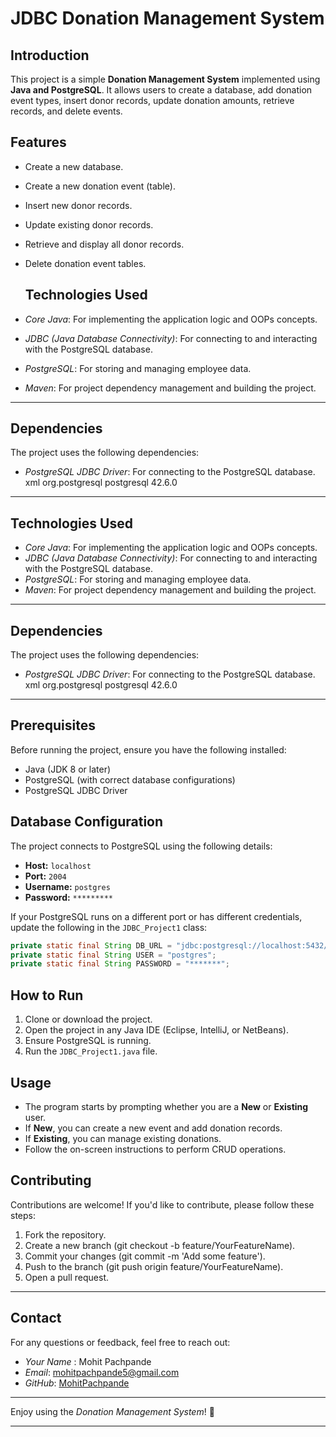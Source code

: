 # JDBC Donation Management System

## Introduction
This project is a simple **Donation Management System** implemented using **Java and PostgreSQL**. It allows users to create a database, add donation event types, insert donor records, update donation amounts, retrieve records, and delete events.

## Features
- Create a new database.
- Create a new donation event (table).
- Insert new donor records.
- Update existing donor records.
- Retrieve and display all donor records.
- Delete donation event tables.

  ## Technologies Used

- *Core Java*: For implementing the application logic and OOPs concepts.
- *JDBC (Java Database Connectivity)*: For connecting to and interacting with the PostgreSQL database.
- *PostgreSQL*: For storing and managing employee data.
- *Maven*: For project dependency management and building the project.

---

## Dependencies

The project uses the following dependencies:

- *PostgreSQL JDBC Driver*: For connecting to the PostgreSQL database.
  xml
  <dependency>
      <groupId>org.postgresql</groupId>
      <artifactId>postgresql</artifactId>
      <version>42.6.0</version>
  </dependency>
  

---
## Technologies Used

- *Core Java*: For implementing the application logic and OOPs concepts.
- *JDBC (Java Database Connectivity)*: For connecting to and interacting with the PostgreSQL database.
- *PostgreSQL*: For storing and managing employee data.
- *Maven*: For project dependency management and building the project.

---

## Dependencies

The project uses the following dependencies:

- *PostgreSQL JDBC Driver*: For connecting to the PostgreSQL database.
  xml
  <dependency>
      <groupId>org.postgresql</groupId>
      <artifactId>postgresql</artifactId>
      <version>42.6.0</version>
  </dependency>
  

---

## Prerequisites
Before running the project, ensure you have the following installed:
- Java (JDK 8 or later)
- PostgreSQL (with correct database configurations)
- PostgreSQL JDBC Driver

## Database Configuration
The project connects to PostgreSQL using the following details:
- **Host:** `localhost`
- **Port:** `2004`
- **Username:** `postgres`
- **Password:** `*********`

If your PostgreSQL runs on a different port or has different credentials, update the following in the `JDBC_Project1` class:
```java
private static final String DB_URL = "jdbc:postgresql://localhost:5432/";
private static final String USER = "postgres";
private static final String PASSWORD = "*******";
```

## How to Run
1. Clone or download the project.
2. Open the project in any Java IDE (Eclipse, IntelliJ, or NetBeans).
3. Ensure PostgreSQL is running.
4. Run the `JDBC_Project1.java` file.

## Usage
- The program starts by prompting whether you are a **New** or **Existing** user.
- If **New**, you can create a new event and add donation records.
- If **Existing**, you can manage existing donations.
- Follow the on-screen instructions to perform CRUD operations.

## Contributing

Contributions are welcome! If you'd like to contribute, please follow these steps:

1. Fork the repository.
2. Create a new branch (git checkout -b feature/YourFeatureName).
3. Commit your changes (git commit -m 'Add some feature').
4. Push to the branch (git push origin feature/YourFeatureName).
5. Open a pull request.

---

## Contact

For any questions or feedback, feel free to reach out:

- *Your Name* : Mohit Pachpande
- *Email*: mohitpachpande5@gmail.com  
- *GitHub*: [MohitPachpande](https://github.com/mohitpachpande5)

---

Enjoy using the *Donation Management System*! 🚀

---


